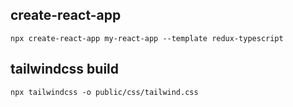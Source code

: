 ## create-react-app
```
npx create-react-app my-react-app --template redux-typescript
```

## tailwindcss build
```
npx tailwindcss -o public/css/tailwind.css
```